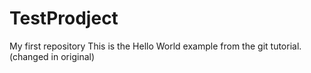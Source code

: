 # TestProdject
My first repository
This is the Hello World example from the git tutorial.
(changed in original)
